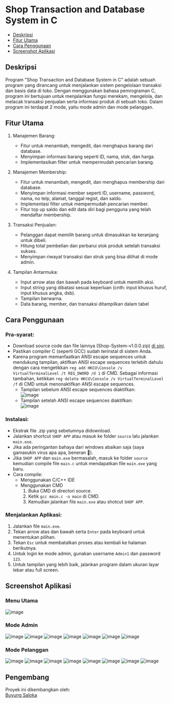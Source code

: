 # Shop Transaction and Database System in C
- [Deskripsi](#deskripsi)
- [Fitur Utama](#fitur-utama)
- [Cara Penggunaan](#cara-penggunaan)
- [Screenshot Aplikasi](#screenshot-aplikasi)

## Deskripsi
Program "Shop Transaction and Database System in C" adalah sebuah program yang dirancang untuk menjalankan sistem pengelolaan transaksi dan basis data di toko. Dengan menggunakan bahasa pemrograman C, program ini bertujuan untuk menjalankan fungsi merekam, mengelola, dan melacak transaksi penjualan serta informasi produk di sebuah toko. Dalam program ini terdapat 2 mode, yaitu mode admin dan mode pelanggan.

## Fitur Utama
1. Manajemen Barang:
   - Fitur untuk menambah, mengedit, dan menghapus barang dari database.
   - Menyimpan informasi barang seperti ID, nama, stok, dan harga.
   - Implementasikan filter untuk mempermudah pencarian barang.

2. Manajemen Membership:
   - Fitur untuk menambah, mengedit, dan menghapus membership dari database.
   - Menyimpan informasi member seperti ID, username, password, nama, no telp, alamat, tanggal regist, dan saldo.
   - Implementasi filter untuk mempermudah pencarian member.
   - Fitur top up saldo dan edit data diri bagi pengguna yang telah mendaftar membership.

3. Transaksi Penjualan:
   - Pelanggan dapat memilih barang untuk dimasukkan ke keranjang untuk dibeli.
   - Hitung total pembelian dan perbarui stok produk setelah transaksi sukses.
   - Menyimpan riwayat transaksi dan struk yang bisa dilihat di mode admin.

4. Tampilan Antarmuka:
   - Input arrow atas dan bawah pada keyboard untuk memilih aksi.
   - Input string yang dibatasi sesuai keperluan (cnth: input khusus huruf, input khusus angka, dsb).
   - Tampilan berwarna.
   - Data barang, member, dan transaksi ditampilkan dalam tabel

## Cara Penggunaan
### Pra-syarat:
- Download source code dan file lainnya (Shop-System-v1.0.0.zip) [di sini](https://github.com/mbsaloka/Shop-Transaction-and-Database-System/releases/tag/v1.0.0).
- Pastikan compiler C (seperti GCC) sudah terinstal di sistem Anda.
- Karena program memanfaatkan ANSI escape sequences untuk mendukung tampilan, aktifkan ANSI escape sequences terlebih dahulu dengan cara mengetikkan
  ```reg add HKCU\Console /v VirtualTerminalLevel /t REG_DWORD /d 1``` di CMD. Sebagai informasi tambahan, ketikkan ```reg delete HKCU\Console /v VirtualTerminalLevel /f``` di CMD untuk menonaktifkan ANSI escape sequences.
  - Tampilan sebelum ANSI escape sequences diaktifkan:  
    ![image](https://github.com/mbsaloka/Shop-Transaction-and-Database-System/assets/110384828/062c372d-839c-4cb0-a77c-cc33dab33f25)
  - Tampilan setelah ANSI escape sequences diaktifkan:  
    ![image](https://github.com/mbsaloka/Shop-Transaction-and-Database-System/assets/110384828/2d8d460a-662f-46be-9b26-ff6196d58526)

### Instalasi:
- Ekstrak file .zip yang sebelumnya didownload.
- Jalankan shortcut ```SHOP APP``` atau masuk ke folder ```source``` lalu jalankan ```main.exe```.
- Jika ada peringantan bahaya dari windows abaikan saja (saya gamasukin virus apa apa, beneran 🙏).
- Jika ```SHOP APP``` dan ```main.exe``` bermasalah, masuk ke folder ```source``` kemudian compile file ```main.c``` untuk mendapatkan file ```main.exe``` yang baru.
- Cara compile:
  - Menggunakan C/C++ IDE
  - Menggunakan CMD
    1. Buka CMD di directori source.
    2. Ketik ```gcc main.c -o main``` di CMD.
    3. Kemudian jalankan file ```main.exe``` atau shotcut ```SHOP APP```.

### Menjalankan Aplikasi:
1. Jalankan file ```main.exe```.
2. Tekan arrow atas dan bawah serta ```Enter``` pada keyboard untuk menentukan pilihan.
3. Tekan ```Esc``` untuk membatalkan proses atau kembali ke halaman berikutnya.
4. Untuk login ke mode admin, gunakan username ```Admin1``` dan password ```123```.
5. Untuk tampilan yang lebih baik, jalankan program dalam ukuran layar lebar atau full screen.

## Screenshot Aplikasi
### Menu Utama
![image](https://github.com/mbsaloka/Shop-Transaction-and-Database-System/assets/110384828/7bf207a0-5e89-4fb6-88a1-fd6f6964e194)

### Mode Admin
![image](https://github.com/mbsaloka/Shop-Transaction-and-Database-System/assets/110384828/f5887a2d-654b-43f3-bb39-a0be9890b5df)
![image](https://github.com/mbsaloka/Shop-Transaction-and-Database-System/assets/110384828/6683a854-b557-4fe3-8151-70bb39c157ce)
![image](https://github.com/mbsaloka/Shop-Transaction-and-Database-System/assets/110384828/fed4faf0-18ed-4ec0-9659-c97a6311c958)
![image](https://github.com/mbsaloka/Shop-Transaction-and-Database-System/assets/110384828/4ad4dac9-207f-48bb-bf0e-1c04f9b9f781)
![image](https://github.com/mbsaloka/Shop-Transaction-and-Database-System/assets/110384828/e4444601-2957-48e2-a71d-7fc5c70c9176)
![image](https://github.com/mbsaloka/Shop-Transaction-and-Database-System/assets/110384828/e79e587c-f29f-4de2-b24e-45c96a0a167e)
![image](https://github.com/mbsaloka/Shop-Transaction-and-Database-System/assets/110384828/7a817609-24bf-401f-b09e-6b94d1ec2b5e)

### Mode Pelanggan
![image](https://github.com/mbsaloka/Shop-Transaction-and-Database-System/assets/110384828/c00ef09d-79a8-47bb-be1a-b0ca563edd51)
![image](https://github.com/mbsaloka/Shop-Transaction-and-Database-System/assets/110384828/f66bf119-b2c3-4450-99d8-eb80d05801e3)
![image](https://github.com/mbsaloka/Shop-Transaction-and-Database-System/assets/110384828/38eec975-a27a-4e19-b504-7a876568abb6)
![image](https://github.com/mbsaloka/Shop-Transaction-and-Database-System/assets/110384828/cd3827b9-b760-4e60-8b2c-4f6c6b4df4f8)
![image](https://github.com/mbsaloka/Shop-Transaction-and-Database-System/assets/110384828/21106ec0-6d03-41d6-a397-9df90f120a81)
![image](https://github.com/mbsaloka/Shop-Transaction-and-Database-System/assets/110384828/b42ea71e-885a-411f-a771-de5a0c4d0c84)
![image](https://github.com/mbsaloka/Shop-Transaction-and-Database-System/assets/110384828/c4cdd35d-f24d-4ecf-af0e-27b05a4d393a)
![image](https://github.com/mbsaloka/Shop-Transaction-and-Database-System/assets/110384828/75ad21af-eaf2-4190-ba6a-37729997e065)

## Pengembang
Proyek ini dikembangkan oleh:  
[Buyung Saloka](https://instagram.com/mbsaloka)
